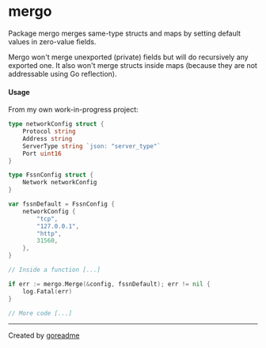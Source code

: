 # mergo

Package mergo merges same-type structs and maps by setting default values in zero-value fields.

Mergo won't merge unexported (private) fields but will do recursively any exported one. It also
won't merge structs inside maps (because they are not addressable using Go reflection).

#### Usage

From my own work-in-progress project:

```go
type networkConfig struct {
	Protocol string
	Address string
	ServerType string `json: "server_type"`
	Port uint16
}

type FssnConfig struct {
	Network networkConfig
}

var fssnDefault = FssnConfig {
	networkConfig {
		"tcp",
		"127.0.0.1",
		"http",
		31560,
	},
}

// Inside a function [...]

if err := mergo.Merge(&config, fssnDefault); err != nil {
	log.Fatal(err)
}

// More code [...]
```


---

Created by [goreadme](https://github.com/apps/goreadme)
